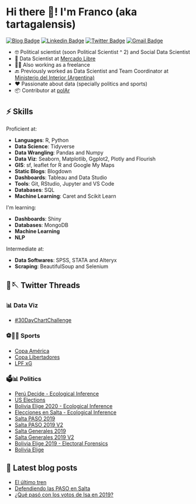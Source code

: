 # Hi there 👋! I'm Franco (aka tartagalensis)

[![Blog Badge](https://img.shields.io/badge/tartagalensis.netlify.app-orange)](https://tartagalensis.netlify.app/)
[![Linkedin Badge](https://img.shields.io/badge/-fgaleano-0072b1?style=flat&logo=Linkedin&logoColor=white)](https://www.linkedin.com/in/franco-galeano-arg "Connect on LinkedIn")
[![Twitter Badge](https://img.shields.io/badge/-@tartagalensis-00acee?style=flat&logo=Twitter&logoColor=white)](https://twitter.com/tartagalensis "Follow on Twitter")
[![Gmail Badge](https://img.shields.io/badge/-fgaleano1996@gmail.com-c14438?style=flat&logo=Gmail&logoColor=white)](mailto:fgaleano1996@gmail.com "Connect via Email")



- 🤓 Political scientist (soon Political Scientist ^ 2) and Social Data Scientist
- 💪 Data Scientist at [Mercado Libre](https://www.linkedin.com/company/mercadolibre)
- 💪💪 Also working as a freelance
- 🔙 Previously worked as Data Scientist and Team Coordinator at [Ministerio del Interior (Argentina)](https://www.argentina.gob.ar/interior) 
- ❤️ Passionate about data (specially politics and sports)
- 📦 Contributor at [polAr](https://github.com/PoliticaArgentina)


## ⚡️ Skills

Proficient at:

- **Languages**: R, Python
- **Data Science**: Tidyverse
- **Data Wrangling**: Pandas and Numpy
- **Data Viz**:  Seaborn, Matplotlib, Ggplot2, Plotly and Flourish
- **GIS**: sf, leaflet for R and Google My Maps
- **Static Blogs**: Blogdown
- **Dashboards**: Tableau and Data Studio
- **Tools**: Git, RStudio, Jupyter and VS Code
- **Databases**: SQL
- **Machine Learning**: Caret and Scikit Learn


I'm learning:

- **Dashboards**: Shiny
- **Databases**: MongoDB
- **Machine Learning**
- **NLP**


Intermediate at:

- **Data Softwares**: SPSS, STATA and Alteryx
- **Scraping**: BeautifulSoup and Selenium



## 🧵🪡 Twitter Threads

### 📊 Data Viz
<!-- BLOG-POST-LIST:START -->
- [#30DayChartChallenge](https://twitter.com/Tartagalensis/status/1510098041499533314?s=20&t=rR0qexZx2thUsmNnq0HQnw)
<!-- BLOG-POST-LIST:END -->


### ⚽️🏀🏉 Sports
<!-- BLOG-POST-LIST:START -->
- [Copa América](https://twitter.com/Tartagalensis/status/1404531135812673542)
- [Copa Libertadores](https://twitter.com/Tartagalensis/status/1398670878062387202)
- [LPF xG](https://twitter.com/Tartagalensis/status/1390442437949247498)
<!-- BLOG-POST-LIST:END -->

### 🗳📊 Politics
<!-- BLOG-POST-LIST:START -->
- [Perú Decide - Ecological Inference](https://twitter.com/Tartagalensis/status/1402377124221235204)
- [US Elections](https://twitter.com/Tartagalensis/status/1324531590668656642?s=20&t=JrtD1cs7Usf5RG8Z6T4uSw)
- [Bolivia Elige 2020 - Ecological Inference](https://twitter.com/Tartagalensis/status/1320058127111380993)
- [Elecciones en Salta - Ecological Inference](https://twitter.com/Tartagalensis/status/1230491535780741120?s=20&t=JrtD1cs7Usf5RG8Z6T4uSw)
- [Salta PASO 2019](https://twitter.com/Tartagalensis/status/1180634811792101376?s=20&t=JrtD1cs7Usf5RG8Z6T4uSw)
- [Salta PASO 2019 V2](https://twitter.com/Tartagalensis/status/1181369179342921728)
- [Salta Generales 2019](https://twitter.com/Tartagalensis/status/1193357709116149760?s=20&t=JrtD1cs7Usf5RG8Z6T4uSw)
- [Salta Generales 2019 V2](https://twitter.com/Tartagalensis/status/1198743302339780608?s=20&t=JrtD1cs7Usf5RG8Z6T4uSw)
- [Bolivia Elige 2019 - Electoral Forensics](https://twitter.com/Tartagalensis/status/1186790515553001476?s=20&t=JrtD1cs7Usf5RG8Z6T4uSw)
- [Bolivia Elige](https://twitter.com/Tartagalensis/status/1185705816076292096)
<!-- BLOG-POST-LIST:END -->




## 📕 Latest blog posts

<!-- BLOG-POST-LIST:START -->
- [El último tren](https://tartagalensis.netlify.app/cienciaypol/el-ultimo-tren/)
- [Defendiendo las PASO en Salta](https://tartagalensis.netlify.app/cienciaypol/defendiendo-las-paso-en-salta/)
- [¿Qué pasó con los votos de Isa en 2019?](https://tartagalensis.netlify.app/cienciaypol/inferencia-ecol%C3%B3gica-en-salta-2019/)
<!-- BLOG-POST-LIST:END -->





